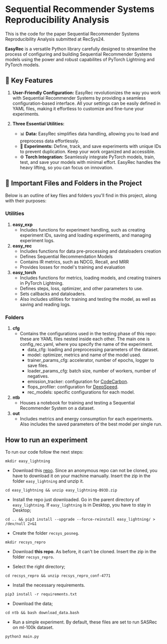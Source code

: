 # Sequential Recommender Systems Reproducibility Analysis
This is the code for the paper Sequential Recommender Systems Reproducibility Analysis submitted at RecSys24.

**EasyRec** is a versatile Python library carefully designed to streamline the process of configuring and building Sequential Recommender Systems models using the power and robust capabilites of PyTorch Lightning and PyTorch models.

## 🌟 Key Features

1. **User-Friendly Configuration:** EasyRec revolutionizes the way you work with Sequential Recommender Systems by providing a seamless configuration-based interface. All your settings can be easily defined in YAML files, making it effortless to customize and fine-tune your experiments.

2. **Three Essential Utilities:**
   - 📊 **Data:** EasyRec simplifies data handling, allowing you to load and preprocess data effortlessly.
   - 📝 **Experiments:** Define, track, and save experiments with unique IDs to prevent duplication. Keep your work organized and accessible.
   - ⚙️ **Torch Integration:** Seamlessly integrate PyTorch models, train, test, and save your models with minimal effort. EasyRec handles the heavy lifting, so you can focus on innovation.

## 📁 Important Files and Folders in the Project

Below is an outline of key files and folders you'll find in this project, along with their purposes:


### Utilities
1. **easy_exp**
    - Includes functions for experiment handling, such as creating experiment IDs, saving and loading experiments, and managing experiment logs.
2. **easy_rec**
    - Includes functions for data pre-processing and dataloaders creation
    - Defines Sequential Recommendation Models
    - Contains IR metrics, such as NDCG, Recall, and MRR
    - Provides losses for model's training and evaluation
3. **easy_torch**
    - Includes functions for metrics, loading models, and creating trainers in PyTorch Lightning.
    - Defines steps, loss, optimizer, and other parameters to use.
    - Sets callbacks and dataloaders.
    - Also includes utilities for training and testing the model, as well as saving and reading logs.

### Folders

1. **cfg**
    - Contains the configurations used in the testing phase of this repo: these are YAML files nested inside each other. The main one is config_rec.yaml, where you specify the name of the experiment.
      - data_cfg: loading and preprocessing parameters of the dataset.
      - model: optimizer, metrics and name of the model used.
      - trainer_params_cfg: accelerator, number of epochs, logger to save files.
      - loader_params_cfg: batch size, number of workers, number of negatives.
      - emission_tracker: configuration for [CodeCarbon](https://codecarbon.io/).
      - flops_profiler: configuration for [DeepSpeed](https://deepspeed.readthedocs.io/en/latest/index.html).
      - rec_models: specific configurations for each model.
2. **ntb**
    - Houses a notebook for training and testing a Sequential Recommender System on a dataset.
3.  **out**
    - Includes metrics and energy consumption for each experiments. Also includes the saved parameters of the best model per single run.


## How to run an experiment

To run our code follow the next steps:

``mkdir easy_lightning``
- Download this [repo](https://anonymous.4open.science/r/easy_lightning-B93D). Since an anonymous repo can not be cloned, you have to download it on your machine manually. Insert the zip in the folder `easy_lightning` and unzip it.


``cd easy_lightning && unzip easy_lightning-B93D.zip``
- Install the repo just downloaded. Go in the parent directory of `easy_lightning`. If `easy_lightning` is in Desktop, you have to stay in Desktop;

``cd .. && pip3 install --upgrade --force-reinstall easy_lightning/ > /dev/null 2>&1``

- Create the folder `recsys_posneg`.

``mkdir recsys_repro``
- Download **this repo**. As before, it can't be cloned. Insert the zip in the folder `recsys_repro`.

- Select the right directory;

``cd recsys_repro && unzip recsys_repro_conf-4771``

- Install the necessary requirements.

``pip3 install -r requirements.txt``
- Download the data;

``cd ntb && bash download_data.bash``
- Run a simple experiment. By default, these files are set to run SASRec on ml-100k dataset.

``python3 main.py``
